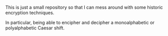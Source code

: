 This is just a small repository so that I can mess around with some historic encryption techniques.

In particular, being able to encipher and decipher a monoalphabetic or polyalphabetic Caesar shift.

